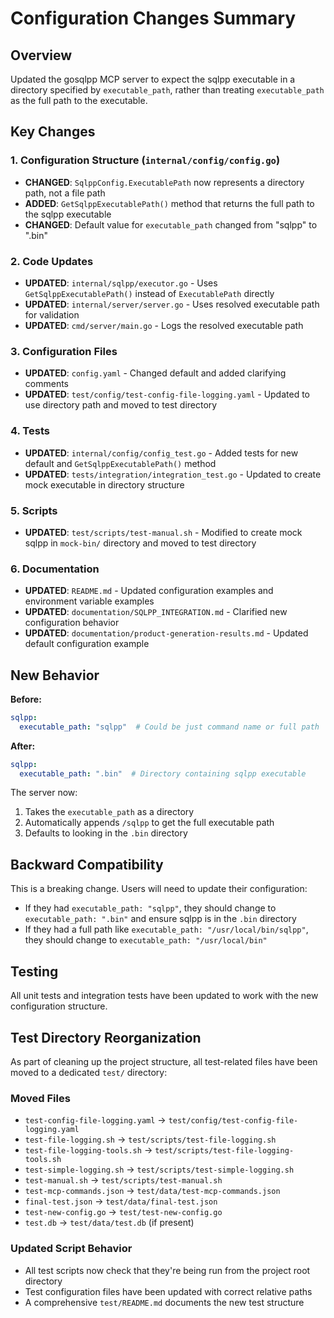 # Configuration Changes Summary

## Overview
Updated the gosqlpp MCP server to expect the sqlpp executable in a directory specified by `executable_path`, rather than treating `executable_path` as the full path to the executable.

## Key Changes

### 1. Configuration Structure (`internal/config/config.go`)
- **CHANGED**: `SqlppConfig.ExecutablePath` now represents a directory path, not a file path
- **ADDED**: `GetSqlppExecutablePath()` method that returns the full path to the sqlpp executable
- **CHANGED**: Default value for `executable_path` changed from "sqlpp" to ".bin"

### 2. Code Updates
- **UPDATED**: `internal/sqlpp/executor.go` - Uses `GetSqlppExecutablePath()` instead of `ExecutablePath` directly
- **UPDATED**: `internal/server/server.go` - Uses resolved executable path for validation
- **UPDATED**: `cmd/server/main.go` - Logs the resolved executable path

### 3. Configuration Files
- **UPDATED**: `config.yaml` - Changed default and added clarifying comments
- **UPDATED**: `test/config/test-config-file-logging.yaml` - Updated to use directory path and moved to test directory

### 4. Tests
- **UPDATED**: `internal/config/config_test.go` - Added tests for new default and `GetSqlppExecutablePath()` method
- **UPDATED**: `tests/integration/integration_test.go` - Updated to create mock executable in directory structure

### 5. Scripts
- **UPDATED**: `test/scripts/test-manual.sh` - Modified to create mock sqlpp in `mock-bin/` directory and moved to test directory

### 6. Documentation
- **UPDATED**: `README.md` - Updated configuration examples and environment variable examples
- **UPDATED**: `documentation/SQLPP_INTEGRATION.md` - Clarified new configuration behavior
- **UPDATED**: `documentation/product-generation-results.md` - Updated default configuration example

## New Behavior

**Before:**
```yaml
sqlpp:
  executable_path: "sqlpp"  # Could be just command name or full path
```

**After:**
```yaml
sqlpp:
  executable_path: ".bin"  # Directory containing sqlpp executable
```

The server now:
1. Takes the `executable_path` as a directory
2. Automatically appends `/sqlpp` to get the full executable path
3. Defaults to looking in the `.bin` directory

## Backward Compatibility
This is a breaking change. Users will need to update their configuration:
- If they had `executable_path: "sqlpp"`, they should change to `executable_path: ".bin"` and ensure sqlpp is in the `.bin` directory
- If they had a full path like `executable_path: "/usr/local/bin/sqlpp"`, they should change to `executable_path: "/usr/local/bin"`

## Testing
All unit tests and integration tests have been updated to work with the new configuration structure.

## Test Directory Reorganization

As part of cleaning up the project structure, all test-related files have been moved to a dedicated `test/` directory:

### Moved Files
- `test-config-file-logging.yaml` → `test/config/test-config-file-logging.yaml`
- `test-file-logging.sh` → `test/scripts/test-file-logging.sh`
- `test-file-logging-tools.sh` → `test/scripts/test-file-logging-tools.sh`
- `test-simple-logging.sh` → `test/scripts/test-simple-logging.sh`
- `test-manual.sh` → `test/scripts/test-manual.sh`
- `test-mcp-commands.json` → `test/data/test-mcp-commands.json`
- `final-test.json` → `test/data/final-test.json`
- `test-new-config.go` → `test/test-new-config.go`
- `test.db` → `test/data/test.db` (if present)

### Updated Script Behavior
- All test scripts now check that they're being run from the project root directory
- Test configuration files have been updated with correct relative paths
- A comprehensive `test/README.md` documents the new test structure
